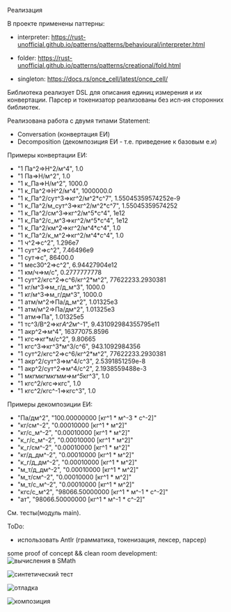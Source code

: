 Реализация

В проекте применены паттерны:

- interpreter:
    https://rust-unofficial.github.io/patterns/patterns/behavioural/interpreter.html

- folder:
    https://rust-unofficial.github.io/patterns/patterns/creational/fold.html

- singleton:
    https://docs.rs/once_cell/latest/once_cell/

Библиотека реализует DSL для описания единиц измерения и их конвертации.
Парсер и токенизатор реализованы без исп-ия сторонних библиотек.

Реализована работа с двумя типами Statement:
- Conversation (конвертация ЕИ)
- Decomposition (декомпозиция ЕИ - т.е. приведение к базовым е.и)

Примеры конвертации ЕИ:

* "1 Па^2=>Н^2/м^4", 1.0
* "1 Па=>Н/м^2", 1.0
* "1 к_Па=>Н/м^2", 1000.0
* "1 к_Па^2=>Н^2/м^4", 1000000.0
* "1 к_Па^2/сут^3=>кг^2/м^2*с^7", 1.55045359574252e-9
* "1 к_Па^2/м_сут^3=>кг^2/м^2*с^7", 1.55045359574252
* "1 к_Па^2/см^3=>кг^2/м^5*с^4", 1e12
* "1 к_Па^2/с_м^3=>кг^2/м^5*с^4", 1e12
* "1 к_Па^2/км^2=>кг^2/м^4*с^4", 1.0
* "1 к_Па^2/к_м^2=>кг^2/м^4*с^4", 1.0
* "1 ч^2=>с^2", 1.296e7
* "1 сут^2=>с^2", 7.46496e9
* "1 сут=>с", 86400.0
* "1 мес30^2=>с^2", 6.94427904e12
* "1 км/ч=>м/с", 0.2777777778
* "1 сут^2/кгс^2=>с^6/кг^2*м^2", 77622233.2930381
* "1 кг/м^3=>м_г/д_м^3", 1000.0
* "1 кг/м^3=>м_г/дм^3", 1000.0
* "1 атм/м^2=>Па/д_м^2", 1.01325e3
* "1 атм/м^2=>Па/дм^2", 1.01325e3
* "1 атм=>Па", 1.01325e5
* "1 тс^3/В^2=>кг*А^2*м^-1", 9.431092984355795e11
* "1 акр^2=>м^4", 16377075.8596
* "1 кгс=>кг*м/с^2", 9.80665
* "1 кгс^3=>кг^3*м^3/с^6", 943.1092984356
* "1 сут^2/кгс^2=>с^6/кг^2*м^2", 77622233.2930381
* "1 акр^2/сут^3=>м^4/с^3", 2.5391851259e-8
* "1 акр^2/сут^2=>м^4/с^2", 2.1938559488e-3
* "1 м*кг*м*кг*м*кг*м*м=>м^5*кг^3", 1.0
* "1 кгс^2/кгс=>кгс", 1.0
* "1 кгс^2/кгс^-1=>кгс^3", 1.0

Примеры декомпозиции ЕИ:
* "Па/дм^2", "100.00000000 [кг^1 * м^-3 * с^-2]"
* "кг/см^-2", "0.00010000 [кг^1 * м^2]"
* "кг/с_м^-2", "0.00010000 [кг^1 * м^2]"
* "к_г/с_м^-2", "0.00010000 [кг^1 * м^2]"
* "к_г/см^-2", "0.00010000 [кг^1 * м^2]"
* "кг/д_дм^-2", "0.00010000 [кг^1 * м^2]"
* "к_г/д_дм^-2", "0.00010000 [кг^1 * м^2]"
* "м_т/д_дм^-2", "0.00010000 [кг^1 * м^2]"
* "м_т/см^-2", "0.00010000 [кг^1 * м^2]"
* "м_т/с_м^-2", "0.00010000 [кг^1 * м^2]"
* "кгс/с_м^2", "98066.50000000 [кг^1 * м^-1 * с^-2]"
* "ат", "98066.50000000 [кг^1 * м^-1 * с^-2]"

См. тесты(модуль main).

ToDo:
- использовать Antlr (грамматика, токенизация, лексер, парсер)

some proof of concept && clean room development:
![вычисления в SMath]("./img/smath.png")

![синтетический тест]("./img/synthetic.jpg")

![отладка]("./img/um.jpg")

![композиция]("./img/um2.png")
